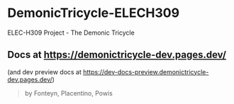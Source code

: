 # DemonicTricycle-ELECH309
ELEC-H309 Project - The Demonic Tricycle  

## Docs at https://demonictricycle-dev.pages.dev/
(and dev preview docs at https://dev-docs-preview.demonictricycle-dev.pages.dev/)

> by Fonteyn, Placentino, Powis

